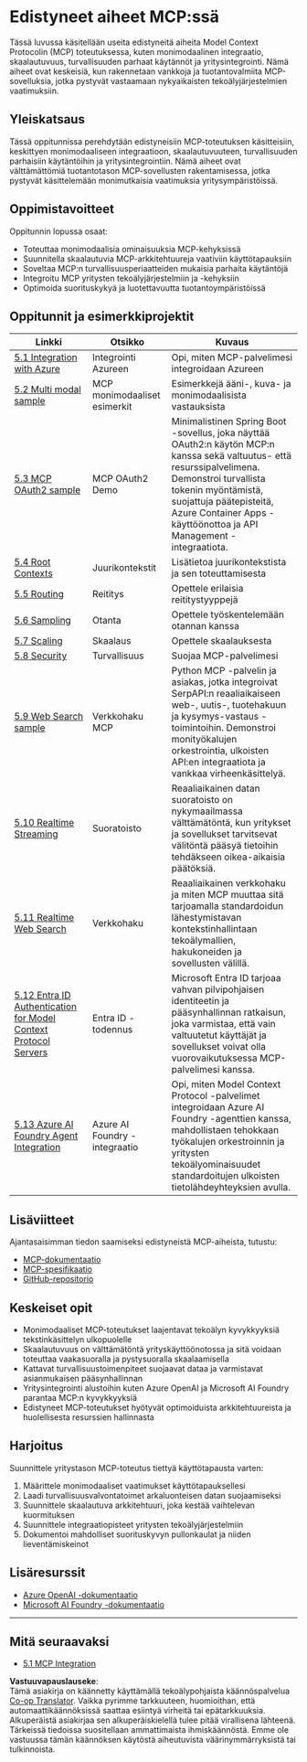<!--
CO_OP_TRANSLATOR_METADATA:
{
  "original_hash": "1949cb32394aeb1bdec8870f309005a3",
  "translation_date": "2025-07-17T06:53:40+00:00",
  "source_file": "05-AdvancedTopics/README.md",
  "language_code": "fi"
}
-->
# Edistyneet aiheet MCP:ssä

Tässä luvussa käsitellään useita edistyneitä aiheita Model Context Protocolin (MCP) toteutuksessa, kuten monimodaalinen integraatio, skaalautuvuus, turvallisuuden parhaat käytännöt ja yritysintegrointi. Nämä aiheet ovat keskeisiä, kun rakennetaan vankkoja ja tuotantovalmiita MCP-sovelluksia, jotka pystyvät vastaamaan nykyaikaisten tekoälyjärjestelmien vaatimuksiin.

## Yleiskatsaus

Tässä oppitunnissa perehdytään edistyneisiin MCP-toteutuksen käsitteisiin, keskittyen monimodaaliseen integraatioon, skaalautuvuuteen, turvallisuuden parhaisiin käytäntöihin ja yritysintegrointiin. Nämä aiheet ovat välttämättömiä tuotantotason MCP-sovellusten rakentamisessa, jotka pystyvät käsittelemään monimutkaisia vaatimuksia yritysympäristöissä.

## Oppimistavoitteet

Oppitunnin lopussa osaat:

- Toteuttaa monimodaalisia ominaisuuksia MCP-kehyksissä
- Suunnitella skaalautuvia MCP-arkkitehtuureja vaativiin käyttötapauksiin
- Soveltaa MCP:n turvallisuusperiaatteiden mukaisia parhaita käytäntöjä
- Integroitu MCP yritysten tekoälyjärjestelmiin ja -kehyksiin
- Optimoida suorituskykyä ja luotettavuutta tuotantoympäristöissä

## Oppitunnit ja esimerkkiprojektit

| Linkki | Otsikko | Kuvaus |
|--------|---------|--------|
| [5.1 Integration with Azure](./mcp-integration/README.md) | Integrointi Azureen | Opi, miten MCP-palvelimesi integroidaan Azureen |
| [5.2 Multi modal sample](./mcp-multi-modality/README.md) | MCP monimodaaliset esimerkit | Esimerkkejä ääni-, kuva- ja monimodaalisista vastauksista |
| [5.3 MCP OAuth2 sample](../../../05-AdvancedTopics/mcp-oauth2-demo) | MCP OAuth2 Demo | Minimalistinen Spring Boot -sovellus, joka näyttää OAuth2:n käytön MCP:n kanssa sekä valtuutus- että resurssipalvelimena. Demonstroi turvallista tokenin myöntämistä, suojattuja päätepisteitä, Azure Container Apps -käyttöönottoa ja API Management -integraatiota. |
| [5.4 Root Contexts](./mcp-root-contexts/README.md) | Juurikontekstit | Lisätietoa juurikontekstista ja sen toteuttamisesta |
| [5.5 Routing](./mcp-routing/README.md) | Reititys | Opettele erilaisia reititystyyppejä |
| [5.6 Sampling](./mcp-sampling/README.md) | Otanta | Opettele työskentelemään otannan kanssa |
| [5.7 Scaling](./mcp-scaling/README.md) | Skaalaus | Opettele skaalauksesta |
| [5.8 Security](./mcp-security/README.md) | Turvallisuus | Suojaa MCP-palvelimesi |
| [5.9 Web Search sample](./web-search-mcp/README.md) | Verkkohaku MCP | Python MCP -palvelin ja asiakas, jotka integroivat SerpAPI:n reaaliaikaiseen web-, uutis-, tuotehakuun ja kysymys-vastaus -toimintoihin. Demonstroi monityökalujen orkestrointia, ulkoisten API:en integraatiota ja vankkaa virheenkäsittelyä. |
| [5.10 Realtime Streaming](./mcp-realtimestreaming/README.md) | Suoratoisto | Reaaliaikainen datan suoratoisto on nykymaailmassa välttämätöntä, kun yritykset ja sovellukset tarvitsevat välitöntä pääsyä tietoihin tehdäkseen oikea-aikaisia päätöksiä. |
| [5.11 Realtime Web Search](./mcp-realtimesearch/README.md) | Verkkohaku | Reaaliaikainen verkkohaku ja miten MCP muuttaa sitä tarjoamalla standardoidun lähestymistavan kontekstinhallintaan tekoälymallien, hakukoneiden ja sovellusten välillä. |
| [5.12  Entra ID Authentication for Model Context Protocol Servers](./mcp-security-entra/README.md) | Entra ID -todennus | Microsoft Entra ID tarjoaa vahvan pilvipohjaisen identiteetin ja pääsynhallinnan ratkaisun, joka varmistaa, että vain valtuutetut käyttäjät ja sovellukset voivat olla vuorovaikutuksessa MCP-palvelimesi kanssa. |
| [5.13 Azure AI Foundry Agent Integration](./mcp-foundry-agent-integration/README.md) | Azure AI Foundry -integraatio | Opi, miten Model Context Protocol -palvelimet integroidaan Azure AI Foundry -agenttien kanssa, mahdollistaen tehokkaan työkalujen orkestroinnin ja yritysten tekoälyominaisuudet standardoitujen ulkoisten tietolähdeyhteyksien avulla. |

## Lisäviitteet

Ajantasaisimman tiedon saamiseksi edistyneistä MCP-aiheista, tutustu:
- [MCP-dokumentaatio](https://modelcontextprotocol.io/)
- [MCP-spesifikaatio](https://spec.modelcontextprotocol.io/)
- [GitHub-repositorio](https://github.com/modelcontextprotocol)

## Keskeiset opit

- Monimodaaliset MCP-toteutukset laajentavat tekoälyn kyvykkyyksiä tekstinkäsittelyn ulkopuolelle
- Skaalautuvuus on välttämätöntä yrityskäyttöönotossa ja sitä voidaan toteuttaa vaakasuoralla ja pystysuoralla skaalaamisella
- Kattavat turvallisuustoimenpiteet suojaavat dataa ja varmistavat asianmukaisen pääsynhallinnan
- Yritysintegrointi alustoihin kuten Azure OpenAI ja Microsoft AI Foundry parantaa MCP:n kyvykkyyksiä
- Edistyneet MCP-toteutukset hyötyvät optimoiduista arkkitehtuureista ja huolellisesta resurssien hallinnasta

## Harjoitus

Suunnittele yritystason MCP-toteutus tiettyä käyttötapausta varten:

1. Määrittele monimodaaliset vaatimukset käyttötapauksellesi
2. Laadi turvallisuusvalvontatoimet arkaluonteisen datan suojaamiseksi
3. Suunnittele skaalautuva arkkitehtuuri, joka kestää vaihtelevan kuormituksen
4. Suunnittele integraatiopisteet yritysten tekoälyjärjestelmiin
5. Dokumentoi mahdolliset suorituskyvyn pullonkaulat ja niiden lieventämiskeinot

## Lisäresurssit

- [Azure OpenAI -dokumentaatio](https://learn.microsoft.com/en-us/azure/ai-services/openai/)
- [Microsoft AI Foundry -dokumentaatio](https://learn.microsoft.com/en-us/ai-services/)

---

## Mitä seuraavaksi

- [5.1 MCP Integration](./mcp-integration/README.md)

**Vastuuvapauslauseke**:  
Tämä asiakirja on käännetty käyttämällä tekoälypohjaista käännöspalvelua [Co-op Translator](https://github.com/Azure/co-op-translator). Vaikka pyrimme tarkkuuteen, huomioithan, että automaattikäännöksissä saattaa esiintyä virheitä tai epätarkkuuksia. Alkuperäistä asiakirjaa sen alkuperäiskielellä tulee pitää virallisena lähteenä. Tärkeissä tiedoissa suositellaan ammattimaista ihmiskäännöstä. Emme ole vastuussa tämän käännöksen käytöstä aiheutuvista väärinymmärryksistä tai tulkinnoista.